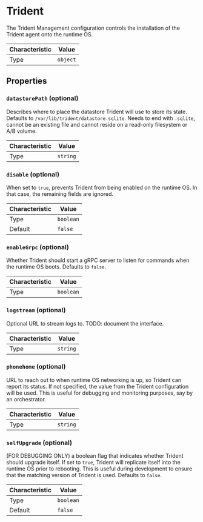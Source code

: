 <!-- THIS FILE IS AUTOMATICALLY GENERATED BY DOCBUILDER, DO NOT EDIT MANUALLY! -->

# Trident

The Trident Management configuration controls the installation of the Trident agent onto the runtime OS.

| Characteristic | Value    |
| -------------- | -------- |
| Type           | `object` |

## Properties

### `datastorePath` (optional)

Describes where to place the datastore Trident will use to store its state. Defaults to `/var/lib/trident/datastore.sqlite`. Needs to end with `.sqlite`, cannot be an existing file and cannot reside on a read-only filesystem or A/B volume.

| Characteristic | Value    |
| -------------- | -------- |
| Type           | `string` |

### `disable` (optional)

When set to `true`, prevents Trident from being enabled on the runtime OS. In that case, the remaining fields are ignored.

| Characteristic | Value     |
| -------------- | --------- |
| Type           | `boolean` |
| Default        | `false`   |

### `enableGrpc` (optional)

Whether Trident should start a gRPC server to listen for commands when the runtime OS boots. Defaults to `false`.

| Characteristic | Value     |
| -------------- | --------- |
| Type           | `boolean` |

### `logstream` (optional)

Optional URL to stream logs to. TODO: document the interface.

| Characteristic | Value    |
| -------------- | -------- |
| Type           | `string` |

### `phonehome` (optional)

URL to reach out to when runtime OS networking is up, so Trident can report its status. If not specified, the value from the Trident configuration will be used. This is useful for debugging and monitoring purposes, say by an orchestrator.

| Characteristic | Value    |
| -------------- | -------- |
| Type           | `string` |

### `selfUpgrade` (optional)

(FOR DEBUGGING ONLY) a boolean flag that indicates whether Trident should upgrade itself. If set to `true`, Trident will replicate itself into the runtime OS prior to rebooting. This is useful during development to ensure that the matching version of Trident is used. Defaults to `false`.

| Characteristic | Value     |
| -------------- | --------- |
| Type           | `boolean` |
| Default        | `false`   |

